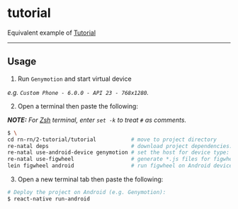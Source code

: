tutorial
=====

Equivalent example of [Tutorial]

-------------------------------------------------------------------------------

Usage
-----

1. Run `Genymotion` and start virtual device

  _e.g. `Custom Phone - 6.0.0 - API 23 - 768x1280`._

2. Open a terminal then paste the following:

  _**NOTE:** For [Zsh] terminal, enter `set -k` to treat `#` as comments._

  ``` bash
  $ \
  cd rn-rn/2-tutorial/tutorial           # move to project directory
  re-natal deps                          # download project dependencies:
  re-natal use-android-device genymotion # set the host for device type:
  re-natal use-figwheel                  # generate *.js files for figwheel:
  lein figwheel android                  # run figwheel on Android device (e.g. Genymotion):
  ```

3. Open a new terminal tab then paste the following:

  ``` bash
  # Deploy the project on Android (e.g. Genymotion):
  $ react-native run-android
  ```

[Tutorial]: https://facebook.github.io/react-native/docs/tutorial.html
[Zsh]: http://www.zsh.org

